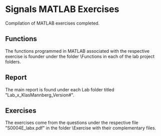 # Signals MATLAB Exercises

Compilation of MATLAB exercises completed.

## Functions

The functions programmed in MATLAB associated with the respective exercise is founder under the folder \Functions in each of the lab project folders.

## Report

The main report is found under each Lab folder titled "Lab_x_KlasMannberg_Version#".

## Exercises

The exercises come from the questions under the respective file "S0004E_labx.pdf" in the folder \Exercise with their complementary files.


